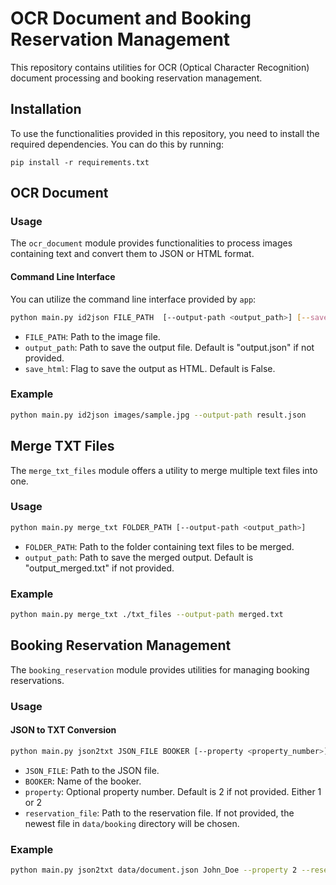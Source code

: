 
# OCR Document and Booking Reservation Management

This repository contains utilities for OCR (Optical Character Recognition) document processing and booking reservation management.

## Installation

To use the functionalities provided in this repository, you need to install the required dependencies. You can do this by running:

```
pip install -r requirements.txt
```

## OCR Document

### Usage

The `ocr_document` module provides functionalities to process images containing text and convert them to JSON or HTML format.

#### Command Line Interface

You can utilize the command line interface provided by `app`:

```bash
python main.py id2json FILE_PATH  [--output-path <output_path>] [--save-html]
```

- `FILE_PATH`: Path to the image file.
- `output_path`: Path to save the output file. Default is "output.json" if not provided.
- `save_html`: Flag to save the output as HTML. Default is False.

### Example

```bash
python main.py id2json images/sample.jpg --output-path result.json
```

## Merge TXT Files

The `merge_txt_files` module offers a utility to merge multiple text files into one.

### Usage

```bash
python main.py merge_txt FOLDER_PATH [--output-path <output_path>]
```

- `FOLDER_PATH`: Path to the folder containing text files to be merged.
- `output_path`: Path to save the merged output. Default is "output_merged.txt" if not provided.

### Example

```bash
python main.py merge_txt ./txt_files --output-path merged.txt
```

## Booking Reservation Management

The `booking_reservation` module provides utilities for managing booking reservations.

### Usage

#### JSON to TXT Conversion

```bash
python main.py json2txt JSON_FILE BOOKER [--property <property_number>] [--reservation-file <reservation_file>]
```

- `JSON_FILE`: Path to the JSON file.
- `BOOKER`: Name of the booker.
- `property`: Optional property number. Default is 2 if not provided. Either 1 or 2
- `reservation_file`: Path to the reservation file. If not provided, the newest file in `data/booking` directory will be chosen.

### Example

```bash
python main.py json2txt data/document.json John_Doe --property 2 --reservation-file data/booking/reservation.xls
```
